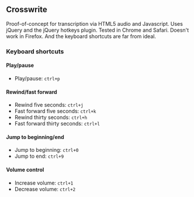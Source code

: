 ## Crosswrite

Proof-of-concept for transcription via HTML5 audio and Javascript. Uses jQuery and the jQuery hotkeys plugin. Tested in Chrome and Safari. Doesn't work in Firefox. And the keyboard shortcuts are far from ideal.

### Keyboard shortcuts

#### Play/pause

* Play/pause: `ctrl+p`

#### Rewind/fast forward

* Rewind five seconds: `ctrl+j`
* Fast forward five seconds: `ctrl+k`
* Rewind thirty seconds: `ctrl+h`
* Fast forward thirty seconds: `ctrl+l`

#### Jump to beginning/end

* Jump to beginning: `ctrl+0`
* Jump to end: `ctrl+9`

#### Volume control

* Increase volume: `ctrl+1`
* Decrease volume: `ctrl+2`
